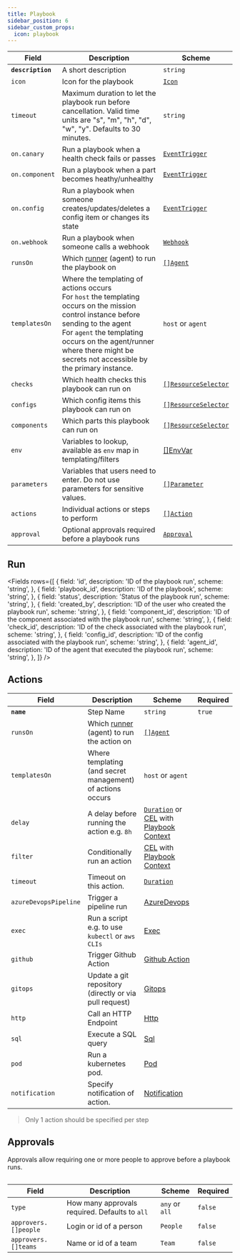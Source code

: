 ```yaml
---
title: Playbook
sidebar_position: 6
sidebar_custom_props:
  icon: playbook
---
```


| Field             | Description                                                                                                                                                                                                                                                                | Scheme                                               |
| ----------------- | -------------------------------------------------------------------------------------------------------------------------------------------------------------------------------------------------------------------------------------------------------------------------- | ---------------------------------------------------- |
| **`description`** | A short description                                                                                                                                                                                                                                                        | `string`                                             |
| `icon`            | Icon for the playbook                                                                                                                                                                                                                                                      | [`Icon`](/reference/types#icon)                      |
| `timeout`         | Maximum duration to let the playbook run before cancellation. Valid time units are "s", "m", "h", "d", "w", "y". Defaults to 30 minutes.                                                                                                                                   | `string`                                             |
| `on.canary`       | Run a playbook when a health check fails or passes                                                                                                                                                                                                                         | [`EventTrigger`](./events#canary)                    |
| `on.component`    | Run a playbook when a part becomes heathy/unhealthy                                                                                                                                                                                                                        | [`EventTrigger`](./events#component)                 |
| `on.config`       | Run a playbook when someone creates/updates/deletes a config item or changes its state                                                                                                                                                                                     | [`EventTrigger`](./events#config)                    |
| `on.webhook`      | Run a playbook when someone calls a webhook                                                                                                                                                                                                                                | [`Webhook`](./webhooks)                              |
| `runsOn`          | Which [runner](/guide/playbooks/concepts/runners) (agent) to run the playbook on                                                                                                                                                                                           | [`[]Agent`](/reference/types#agent)                  |
| `templatesOn`     | Where the templating of actions occurs <br/> For `host` the templating occurs on the mission control instance before sending to the agent <br/> For `agent` the templating occurs on the agent/runner where there might be secrets not accessible by the primary instance. | `host` or `agent`                                    |
| `checks`          | Which health checks this playbook can run on                                                                                                                                                                                                                               | [`[]ResourceSelector`](/reference/resource-selector) |
| `configs`         | Which config items this playbook can run on                                                                                                                                                                                                                                | [`[]ResourceSelector`](/reference/resource-selector) |
| `components`      | Which parts this playbook can run on                                                                                                                                                                                                                                       | [`[]ResourceSelector`](/reference/resource-selector) |
| `env`             | Variables to lookup, available as `env` map in templating/filters                                                                                                                                                                                                          | [[]EnvVar](/reference/env-var)                       |
| `parameters`      | Variables that users need to enter. Do not use parameters for sensitive values.                                                                                                                                                                                            | [`[]Parameter`](./parameters)                        |
| `actions`         | Individual actions or steps to perform                                                                                                                                                                                                                                     | [`[]Action`](#actions)                               |
| `approval`        | Optional approvals required before a playbook runs                                                                                                                                                                                                                         | [`Approval`](#approvals)                             |

## Run

<Fields
rows={[
{
field: 'id',
description: 'ID of the playbook run',
scheme: 'string',
},
{
field: 'playbook_id',
description: 'ID of the playbook',
scheme: 'string',
},
{
field: 'status',
description: 'Status of the playbook run',
scheme: 'string',
},
{
field: 'created_by',
description: 'ID of the user who created the playbook run',
scheme: 'string',
},
{
field: 'component_id',
description: 'ID of the component associated with the playbook run',
scheme: 'string',
},
{
field: 'check_id',
description: 'ID of the check associated with the playbook run',
scheme: 'string',
},
{
field: 'config_id',
description: 'ID of the config associated with the playbook run',
scheme: 'string',
},
{
field: 'agent_id',
description: 'ID of the agent that executed the playbook run',
scheme: 'string',
},
]}
/>

## Actions

| Field                 | Description                                                                    | Scheme                                                                                                        | Required |
| --------------------- | ------------------------------------------------------------------------------ | ------------------------------------------------------------------------------------------------------------- | -------- |
| **`name`**            | Step Name                                                                      | `string`                                                                                                      | `true`   |
| `runsOn`              | Which [runner](/guide/playbooks/concepts/runners) (agent) to run the action on | [`[]Agent`](/reference/types#agent)                                                                           |          |
| `templatesOn`         | Where templating (and secret management) of actions occurs                     | `host` or `agent`                                                                                             |          |
| `delay`               | A delay before running the action e.g. `8h`                                    | [`Duration`](/reference/types#duration) or [CEL](/reference/scripting/cel) with [Playbook Context](./context) |          |
| `filter`              | Conditionally run an action                                                    | [CEL](/reference/scripting/cel) with [Playbook Context](./context)                                            |          |
| `timeout`             | Timeout on this action.                                                        | [`Duration`](/reference/types#duration)                                                                       |          |
| `azureDevopsPipeline` | Trigger a pipeline run                                                         | [AzureDevops](/guide/playbooks/actions/azure_devops_pipeline)                                                 |          |
| `exec`                | Run a script e.g. to use `kubectl` or `aws` `CLIs`                             | [Exec](/guide/playbooks/actions/exec)                                                                         |          |
| `github`              | Trigger Github Action                                                          | [Github Action](/guide/playbooks/actions/github)                                                              |          |
| `gitops`              | Update a git repository (directly or via pull request)                         | [Gitops](/guide/playbooks/actions/gitops)                                                                     |          |
| `http`                | Call an HTTP Endpoint                                                          | [Http](/guide/playbooks/actions/http)                                                                         |          |
| `sql`                 | Execute a SQL query                                                            | [Sql](/guide/playbooks/actions/sql)                                                                           |          |
| `pod`                 | Run a kubernetes pod.                                                          | [Pod](/guide/playbooks/actions/pod)                                                                           |          |
| `notification`        | Specify notification of action.                                                | [Notification](/guide/playbooks/actions/notification)                                                         |          |

> Only 1 action should be specified per step

## Approvals

Approvals allow requiring one or more people to approve before a playbook runs.

```yaml title="scale-deployment.yaml" {10-14} file=<rootDir>/modules/mission-control/fixtures/playbooks/delete-pv.yaml

```

| Field                | Description                                    | Scheme         | Required |
| -------------------- | ---------------------------------------------- | -------------- | -------- |
| `type`               | How many approvals required. Defaults to `all` | `any` or `all` | `false`  |
| `approvers.[]people` | Login or id of a person                        | `People`       | `false`  |
| `approvers.[]teams`  | Name or id of a team                           | `Team`         | `false`  |
